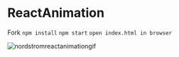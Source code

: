 # ReactAnimation

Fork `npm install` `npm start` `open index.html in browser`

![nordstromreactanimationgif](https://user-images.githubusercontent.com/18604203/29135575-73de49fa-7cef-11e7-88e1-72e40dd31677.gif)


